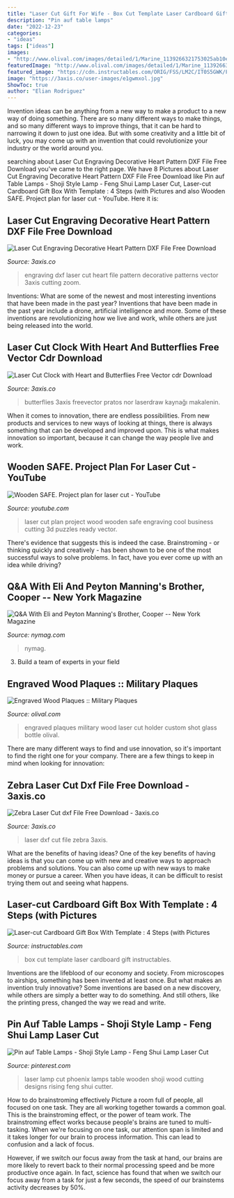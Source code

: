 ```yaml
---
title: "Laser Cut Gift For Wife - Box Cut Template Laser Cardboard Gift Instructables"
description: "Pin auf table lamps"
date: "2022-12-23"
categories:
- "ideas"
tags: ["ideas"]
images:
- "http://www.olival.com/images/detailed/1/Marine_1139266321753025ab10ecb9.jpg"
featuredImage: "http://www.olival.com/images/detailed/1/Marine_1139266321753025ab10ecb9.jpg"
featured_image: "https://cdn.instructables.com/ORIG/FSS/LM2C/IT0S5GWK/FSSLM2CIT0S5GWK.jpg?width=2100"
image: "https://3axis.co/user-images/e1gwmxol.jpg"
ShowToc: true
author: "Elian Rodriguez"
---
```



Invention ideas can be anything from a new way to make a product to a new way of doing something. There are so many different ways to make things, and so many different ways to improve things, that it can be hard to narrowing it down to just one idea. But with some creativity and a little bit of luck, you may come up with an invention that could revolutionize your industry or the world around you.

	

		
searching about Laser Cut Engraving Decorative Heart Pattern DXF File Free Download you've came to the right page. We have 8 Pictures about Laser Cut Engraving Decorative Heart Pattern DXF File Free Download like Pin auf Table Lamps - Shoji Style Lamp - Feng Shui Lamp Laser Cut, Laser-cut Cardboard Gift Box With Template : 4 Steps (with Pictures and also Wooden SAFE. Project plan for laser cut - YouTube. Here it is:
		
    
## Laser Cut Engraving Decorative Heart Pattern DXF File Free Download

<img loading=lazy src="https://3axis.co/user-images/ro6ymrm7.jpg" onerror="this.onerror=null;this.src='https://tse3.mm.bing.net/th?id=OIP.ti4k5TksmV54JdBj3Vtj3QHaHa&amp;pid=15.1';" alt="Laser Cut Engraving Decorative Heart Pattern DXF File Free Download">

_Source: 3axis.co_

>engraving dxf laser cut heart file pattern decorative patterns vector 3axis cutting zoom. 

	

Inventions: What are some of the newest and most interesting inventions that have been made in the past year?
Inventions that have been made in the past year include a drone, artificial intelligence and more. Some of these inventions are revolutionizing how we live and work, while others are just being released into the world.

    
## Laser Cut Clock With Heart And Butterflies Free Vector Cdr Download

<img loading=lazy src="https://3axis.co/user-images/pok38637.jpg" onerror="this.onerror=null;this.src='https://tse1.mm.bing.net/th?id=OIP.s1y_BG3QqpjbSmgVGc9x8QHaGC&amp;pid=15.1';" alt="Laser Cut Clock with Heart and Butterflies Free Vector cdr Download">

_Source: 3axis.co_

>butterflies 3axis freevector pratos nor laserdraw kaynağı makalenin. 

	

When it comes to innovation, there are endless possibilities. From new products and services to new ways of looking at things, there is always something that can be developed and improved upon. This is what makes innovation so important, because it can change the way people live and work.

    
## Wooden SAFE. Project Plan For Laser Cut - YouTube

<img loading=lazy src="https://i.ytimg.com/vi/pM0xtwitoAU/maxresdefault.jpg" onerror="this.onerror=null;this.src='https://tse4.mm.bing.net/th?id=OIP.xXYeoyffbteS5I0RH3e2DwHaEK&amp;pid=15.1';" alt="Wooden SAFE. Project plan for laser cut - YouTube">

_Source: youtube.com_

>laser cut plan project wood wooden safe engraving cool business cutting 3d puzzles ready vector. 

	

There's evidence that suggests this is indeed the case. Brainstroming - or thinking quickly and creatively - has been shown to be one of the most successful ways to solve problems. In fact, have you ever come up with an idea while driving?

    
## Q&amp;A With Eli And Peyton Manning&#039;s Brother, Cooper -- New York Magazine

<img loading=lazy src="https://images.nymag.com/news/intelligencer/mannings080218_560.jpg" onerror="this.onerror=null;this.src='https://tse2.mm.bing.net/th?id=OIP.csbdV5XnzdqW_ybKt3n_yAHaE9&amp;pid=15.1';" alt="Q&amp;A With Eli and Peyton Manning&#039;s Brother, Cooper -- New York Magazine">

_Source: nymag.com_

>nymag. 

	

3. Build a team of experts in your field 

    
## Engraved Wood Plaques :: Military Plaques

<img loading=lazy src="http://www.olival.com/images/detailed/1/Marine_1139266321753025ab10ecb9.jpg" onerror="this.onerror=null;this.src='https://tse1.mm.bing.net/th?id=OIP.yY5o3H35QadUSpN7T90QcwHaHa&amp;pid=15.1';" alt="Engraved Wood Plaques :: Military Plaques">

_Source: olival.com_

>engraved plaques military wood laser cut holder custom shot glass bottle olival. 

	

There are many different ways to find and use innovation, so it's important to find the right one for your company. There are a few things to keep in mind when looking for innovation: 

    
## Zebra Laser Cut Dxf File Free Download - 3axis.co

<img loading=lazy src="https://3axis.co/user-images/e1gwmxol.jpg" onerror="this.onerror=null;this.src='https://tse2.mm.bing.net/th?id=OIP.YUKwu448VsgAgLva9ZfY_AHaJ4&amp;pid=15.1';" alt="Zebra Laser Cut dxf File Free Download - 3axis.co">

_Source: 3axis.co_

>laser dxf cut file zebra 3axis. 

	

What are the benefits of having ideas?
One of the key benefits of having ideas is that you can come up with new and creative ways to approach problems and solutions. You can also come up with new ways to make money or pursue a career. When you have ideas, it can be difficult to resist trying them out and seeing what happens.

    
## Laser-cut Cardboard Gift Box With Template : 4 Steps (with Pictures

<img loading=lazy src="https://cdn.instructables.com/ORIG/FSS/LM2C/IT0S5GWK/FSSLM2CIT0S5GWK.jpg?width=2100" onerror="this.onerror=null;this.src='https://tse2.mm.bing.net/th?id=OIP.H7xvH6agah4Ki5RvLCkbiwHaGL&amp;pid=15.1';" alt="Laser-cut Cardboard Gift Box With Template : 4 Steps (with Pictures">

_Source: instructables.com_

>box cut template laser cardboard gift instructables. 

	

Inventions are the lifeblood of our economy and society. From microscopes to airships, something has been invented at least once. But what makes an invention truly innovative? Some inventions are based on a new discovery, while others are simply a better way to do something. And still others, like the printing press, changed the way we read and write.

    
## Pin Auf Table Lamps - Shoji Style Lamp - Feng Shui Lamp Laser Cut

<img loading=lazy src="https://i.pinimg.com/736x/89/06/ff/8906ff1949e2bd57c2681089ff50c7fa--wood-lamps-table-lamps.jpg" onerror="this.onerror=null;this.src='https://tse2.mm.bing.net/th?id=OIP.EWVB4azsY-dP0v6Iw9dMowHaJ3&amp;pid=15.1';" alt="Pin auf Table Lamps - Shoji Style Lamp - Feng Shui Lamp Laser Cut">

_Source: pinterest.com_

>laser lamp cut phoenix lamps table wooden shoji wood cutting designs rising feng shui cutter. 

	

How to do brainstroming effectively
Picture a room full of people, all focused on one task. They are all working together towards a common goal. This is the brainstroming effect, or the power of team work.
The brainstroming effect works because people's brains are tuned to multi-tasking. When we're focusing on one task, our attention span is limited and it takes longer for our brain to process information. This can lead to confusion and a lack of focus.

However, if we switch our focus away from the task at hand, our brains are more likely to revert back to their normal processing speed and be more productive once again. In fact, science has found that when we switch our focus away from a task for just a few seconds, the speed of our brainstems activity decreases by 50%.

